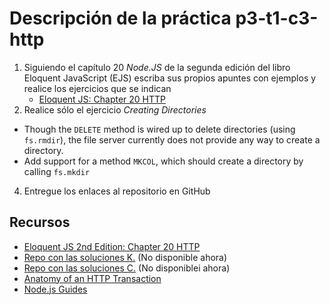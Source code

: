 # Descripción de la práctica p3-t1-c3-http

1. Siguiendo el capítulo 20 *Node.JS*  de la segunda edición del libro Eloquent JavaScript (EJS) 
escriba sus propios apuntes con ejemplos y realice los ejercicios que se indican
    - [Eloquent JS: Chapter 20 HTTP](http://eloquentjavascript.net/20_node.html)
3. Realice sólo el ejercicio *Creating Directories* 
  - Though the `DELETE` method is wired up to delete directories (using `fs.rmdir`), 
  the file server currently does not provide any way to create a directory.
  - Add support for a method `MKCOL`, which should create a directory by calling `fs.mkdir` 
4. Entregue los enlaces al repositorio en GitHub 

## Recursos

* [Eloquent JS 2nd Edition: Chapter 20 HTTP](http://eloquentjavascript.net/2nd_edition/20_node.html)
* [Repo con las soluciones K.](https://github.com/ULL-ESIT-MII-CA-1718/nodejs-KevMCh) (No disponible ahora)
* [Repo con las soluciones C.](https://github.com/ULL-ESIT-MII-CA-1718/ejs-chapter20-node-js) (No disponiblei ahora)
* [Anatomy of an HTTP Transaction](https://nodejs.org/en/docs/guides/anatomy-of-an-http-transaction/)
* [Node.js Guides](https://github.com/nodejs/nodejs.org/tree/master/locale/en/docs/guides)
